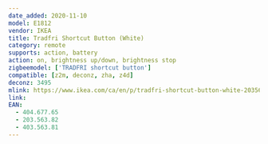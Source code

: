 ```yaml
---
date_added: 2020-11-10
model: E1812
vendor: IKEA
title: Tradfri Shortcut Button (White)
category: remote
supports: action, battery
action: on, brightness up/down, brightness stop
zigbeemodel: ['TRADFRI shortcut button']
compatible: [z2m, deconz, zha, z4d]
deconz: 3495
mlink: https://www.ikea.com/ca/en/p/tradfri-shortcut-button-white-20356382/
link: 
EAN: 
  - 404.677.65
  - 203.563.82
  - 403.563.81
---
```

